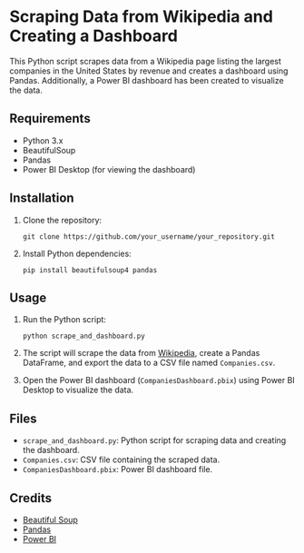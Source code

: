 # Scraping Data from Wikipedia and Creating a Dashboard

This Python script scrapes data from a Wikipedia page listing the largest companies in the United States by revenue and creates a dashboard using Pandas. Additionally, a Power BI dashboard has been created to visualize the data.

## Requirements

- Python 3.x
- BeautifulSoup
- Pandas
- Power BI Desktop (for viewing the dashboard)

## Installation

1. Clone the repository:

    ```
    git clone https://github.com/your_username/your_repository.git
    ```

2. Install Python dependencies:

    ```
    pip install beautifulsoup4 pandas
    ```

## Usage

1. Run the Python script:

    ```
    python scrape_and_dashboard.py
    ```

2. The script will scrape the data from [Wikipedia](https://en.wikipedia.org/wiki/List_of_largest_companies_in_the_United_States_by_revenue), create a Pandas DataFrame, and export the data to a CSV file named `Companies.csv`.

3. Open the Power BI dashboard (`CompaniesDashboard.pbix`) using Power BI Desktop to visualize the data.

## Files

- `scrape_and_dashboard.py`: Python script for scraping data and creating the dashboard.
- `Companies.csv`: CSV file containing the scraped data.
- `CompaniesDashboard.pbix`: Power BI dashboard file.

## Credits

- [Beautiful Soup](https://www.crummy.com/software/BeautifulSoup/)
- [Pandas](https://pandas.pydata.org/)
- [Power BI](https://powerbi.microsoft.com/)
